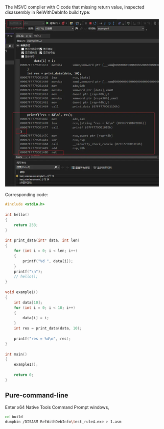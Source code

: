 The MSVC compiler with C code that missing return value, inspected disassembly in RelWithDebInfo build type:

![](VS2022_RelWithDebInfo_Disassembly.webp)

Corresponding code:
```c
#include <stdio.h>

int hello()
{
    return 233;
}

int print_data(int* data, int len)
{
    for (int i = 0; i < len; i++)
    {
        printf("%d ", data[i]);
    }
    printf("\n");
    // hello();
}

void example1()
{
    int data[10];
    for (int i = 0; i < 10; i++)
    {
        data[i] = i;
    }
    int res = print_data(data, 10);

    printf("res = %d\n", res);
}

int main()
{
    example1();

    return 0;
}

```


## Pure-command-line
Enter x64 Native Tools Command Prompt windows,

```bash
cd build
dumpbin /DISASM RelWithDebInfo\test_rule4.exe > 1.asm
```
